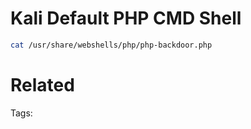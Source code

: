 # Kali Default PHP CMD Shell
```bash
cat /usr/share/webshells/php/php-backdoor.php
```

# Related


Tags:

    
